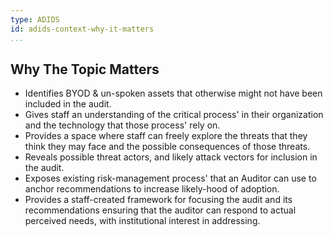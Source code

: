 ```yaml
---
type: ADIDS
id: adids-context-why-it-matters
...
```


## Why The Topic Matters

  * Identifies BYOD & un-spoken assets that otherwise might not have been included in the audit.
  * Gives staff an understanding of the critical process' in their organization and the technology that those process' rely on.
  * Provides a space where staff can freely explore the threats that they think they may face and the possible consequences of those threats.
  * Reveals possible threat actors, and likely attack vectors for inclusion in the audit.
  * Exposes existing risk-management process' that an Auditor can use to anchor recommendations to increase likely-hood of adoption.
  * Provides a staff-created framework for focusing the audit and its recommendations ensuring that the auditor can respond to actual perceived needs, with institutional interest in addressing.
